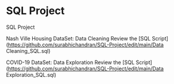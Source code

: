 # SQL Project
SQL Project

Nash Ville Housing DataSet: Data Cleaning
Review the [SQL Script](https://github.com/surabhichandran/SQL-Project/edit/main/Data Cleaning_SQL.sql)

COVID-19 DataSet: Data Exploration
Review the [SQL Script](https://github.com/surabhichandran/SQL-Project/edit/main/Data Exploration_SQL.sql)
